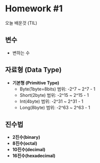 # Homework #1
오늘 배운것 (TIL)
## 변수 ##
* 변하는 수 
## 자료형 (Data Type)
- **기본형 (Primitive Type)**
  - Byte(1byte=8bits) 범위: -2^7 ~ 2^7 - 1
  - Short(2byte) 범위: -2^15 ~ 2^15 - 1
  - Int(4byte) 범위: -2^31 ~ 2^31 - 1
  - Long(8byte) 범위: -2^63 ~ 2^63 - 1
## 진수법
- **2진수(binary)**
- **8진수(octal)**
- **10진수(decimal)**
- **16진수(hexadecimal)**
